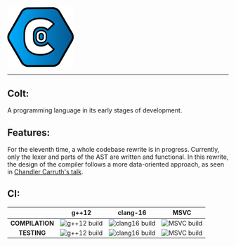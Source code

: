 <img src="resources/icon/Colt%20Logo.svg" width=30% height=30%>

---
## Colt:
A programming language in its early stages of development.

## Features:
For the eleventh time, a whole codebase rewrite is in progress.
Currently, only the lexer and parts of the AST are written and functional.
In this rewrite, the design of the compiler follows a more data-oriented
approach, as seen in [Chandler Carruth's talk](https://www.youtube.com/watch?v=ZI198eFghJk).

## CI:
| |g++12|clang-16|MSVC|
|:---:|:---:|:---:|:---:|
|**COMPILATION** | ![g++12 build](https://github.com/R533-Code/colt-lang/actions/workflows/g++12_build.yml/badge.svg)| ![clang16 build](https://github.com/R533-Code/colt-lang/actions/workflows/clang16_build.yml/badge.svg) |![MSVC build](https://github.com/R533-Code/colt-lang/actions/workflows/msvc_build.yml/badge.svg)|
|**TESTING**|![g++12 build](https://github.com/R533-Code/colt-lang/actions/workflows/g++12_test.yml/badge.svg)| ![clang16 build](https://github.com/R533-Code/colt-lang/actions/workflows/clang16_test.yml/badge.svg) |![MSVC build](https://github.com/R533-Code/colt-lang/actions/workflows/msvc_test.yml/badge.svg)|